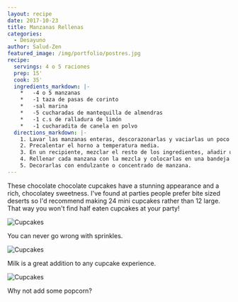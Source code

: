 ```yaml
---
layout: recipe
date: 2017-10-23
title: Manzanas Rellenas
categories:
  - Desayuno
author: Salud-Zen
featured_image: /img/portfolio/postres.jpg
recipe:
  servings: 4 o 5 raciones
  prep: 15'
  cook: 35'
  ingredients_markdown: |-
    *	-4 o 5 manzanas
    *	-1 taza de pasas de corinto
    *	-sal marina
    *	-5 cucharadas de mantequilla de almendras
    *	-1 c.s de ralladura de limón
    *	-1 cucharadita de canela en polvo
  directions_markdown: |-
    1. Lavar las manzanas enteras, descorazonarlas y vaciarlas un poco para el relleno.
    2. Precalentar el horno a temperatura media.
    3. En un recipiente, mezclar el resto de los ingredientes, añadir unas gotas de agua si fuera necesario y  formar una masa espesa.
    4. Rellenar cada manzana con la mezcla y colocarlas en una bandeja para horno y cocinarlas entre 25-35 min.
    5. Decorarlas con endulzante o concentrado de manzana.
---
```

These chocolate chocolate cupcakes have a stunning appearance and a rich, chocolatey sweetness. I've found at parties people prefer bite sized deserts so I'd recommend making 24 mini cupcakes rather than 12 large. That way you won't find half eaten cupcakes at your party!

![Cupcakes](https://images.unsplash.com/photo-1448131063153-f1e240f98a72?w=1560&h=940&fit=crop)

You can never go wrong with sprinkles.

![Cupcakes](https://images.unsplash.com/photo-1420730614543-e39f93134b0d?w=1560&h=940&fit=crop)

Milk is a great addition to any cupcake experience.

![Cupcakes](https://images.unsplash.com/photo-1457508252818-162dc1934c2f?w=1560&h=940&fit=crop)

Why not add some popcorn?
